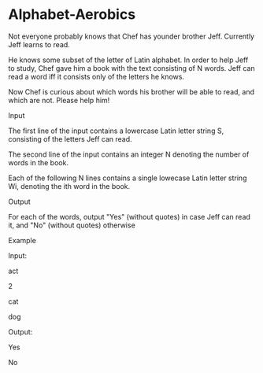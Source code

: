 # Alphabet-Aerobics
Not everyone probably knows that Chef has younder brother Jeff. Currently Jeff learns to read.

He knows some subset of the letter of Latin alphabet. In order to help Jeff to study, Chef gave him a book with the text consisting of N words. Jeff can read a word iff it consists only of the letters he knows.

Now Chef is curious about which words his brother will be able to read, and which are not. Please help him!

Input

The first line of the input contains a lowercase Latin letter string S, consisting of the letters Jeff can read. 

The second line of the input contains an integer N denoting the number of words in the book.

Each of the following N lines contains a single lowecase Latin letter string Wi, denoting the ith word in the book.

Output

For each of the words, output "Yes" (without quotes) in case Jeff can read it, and "No" (without quotes) otherwise

Example

Input:

act

2

cat

dog

Output:

Yes

No
